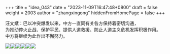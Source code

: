 +++
title = "idea_043"
date = "2023-11-09T16:47:48+0800"
draft = false
weight = 2003
author = "zhangxingong"
hiddenFromHomePage = false
+++

汪文斌：巴以冲突爆发以来，中方一直同有关各方保持着密切沟通，<br>为推动停火止战、保护平民、提供人道救援、防止人道主义危机发挥积极作用。<br>中方将继续为此作出不懈努力。

<gallery><img class="photo-img" src="/photo/2019-05-07%20%e5%8c%bf%e5%90%8d.jpg"><img class="photo-img" src="/photo/2020-04-28%20%e6%87%92%e7%8c%ab.jpg"><img class="photo-img" src="/photo/2022-09-10%20%e6%98%9f%e7%a9%ba%e6%b2%b9%e5%a2%a8.jpg"><img class="photo-img" src="/photo/2023-09-18%20%e5%8c%bf%e5%90%8d.jpg"><img class="photo-img" src="/photo/2023-09-18%20%e5%a4%95%e9%98%b3%e4%bd%99%e9%9c%9e.jpg"><img  
 class="photo-img" src="/photo/2023-09-18%20%e5%af%82%e9%9d%99%e7%9a%84%e5%a4%9c%e6%99%9a.jpg"></gallery>

